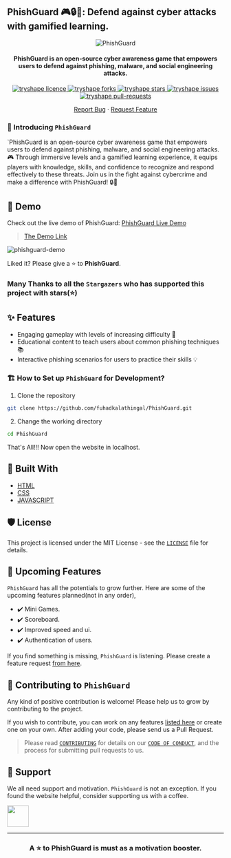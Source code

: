 ## PhishGuard 🎮🔒🚀: Defend against cyber attacks with gamified learning.

<p align="center">
<img src="https://github.com/fuhadkalathingal/PhishGuard/assets/115918224/0366299b-1da5-489b-8c74-497aa8ae20ee" alt="PhishGuard"/>
<p/>

<h4 align="center">PhishGuard is an open-source cyber awareness game that empowers users to defend against phishing, malware, and social engineering attacks.</h4>

<p align="center">
<a href="https://github.com/fuhadkalathingal/PhishGuard/blob/master/LICENSE" target="blank">
<img src="https://img.shields.io/github/license/fuhadkalathingal/PhishGuard?style=flat-square" alt="tryshape licence" />
</a>
<a href="https://github.com/fuhadkalathingal/PhishGuard/fork" target="blank">
<img src="https://img.shields.io/github/forks/fuhadkalathingal/PhishGuard?style=flat-square" alt="tryshape forks"/>
</a>
<a href="https://github.com/fuhadkalathingal/PhishGuard/stargazers" target="blank">
<img src="https://img.shields.io/github/stars/fuhadkalathingal/PhishGuard?style=flat-square" alt="tryshape stars"/>
</a>
<a href="https://github.com/fuhadkalathingal/PhishGuard/issues" target="blank">
<img src="https://img.shields.io/github/issues/fuhadkalathingal/PhishGuard?style=flat-square" alt="tryshape issues"/>
</a>
<a href="https://github.com/fuhadkalathingal/PhishGuard/pulls" target="blank">
<img src="https://img.shields.io/github/issues-pr/fuhadkalathingal/PhishGuard?style=flat-square" alt="tryshape pull-requests"/>
</a>


<p align="center">
    <a href="https://github.com/fuhadkalathingal/PhishGuard/issues/new/choose">Report Bug</a>
    ·
    <a href="https://github.com/fuhadkalathingal/PhishGuard/issues/new/choose">Request Feature</a>
</p>

### 👋 Introducing `PhishGuard`
`PhishGuard is an open-source cyber awareness game that empowers users to defend against phishing, malware, and social engineering attacks. 🎮 Through immersive levels and a gamified learning experience, it equips players with knowledge, skills, and confidence to recognize and respond effectively to these threats. Join us in the fight against cybercrime and make a difference with PhishGuard! 🔒🚀

## 🚀 Demo
Check out the live demo of PhishGuard: [PhishGuard Live Demo](https://fuhadkalathingal.github.io/PhishGuard/)

> [The Demo Link](https://fuhadkalathingal.github.io/PhishGuard/)

![phishguard-demo](https://github.com/fuhadkalathingal/PhishGuard/assets/115918224/45043d23-79ef-4b14-b741-688c59a7c5ef)


Liked it? Please give a ⭐️ to <b>PhishGuard</b>.

### Many Thanks to all the `Stargazers` who has supported this project with stars(⭐)

## ✨ Features

- Engaging gameplay with levels of increasing difficulty 🚀
- Educational content to teach users about common phishing techniques 📚
- Interactive phishing scenarios for users to practice their skills 💡

### 🏗️ How to Set up `PhishGuard` for Development?

1. Clone the repository

```bash
git clone https://github.com/fuhadkalathingal/PhishGuard.git
```

2. Change the working directory

```bash
cd PhishGuard
```

That's All!!! Now open the website in localhost.

## 🍔 Built With
- [HTML](https://en.m.wikipedia.org/wiki/HTML)
- [CSS](https://en.m.wikipedia.org/wiki/CSS)
- [JAVASCRIPT](https://en.m.wikipedia.org/wiki/JavaScript)

## 🛡️ License
This project is licensed under the MIT License - see the [`LICENSE`](LICENSE) file for details.

## 🦄 Upcoming Features
`PhishGuard` has all the potentials to grow further. Here are some of the upcoming features planned(not in any order),

- ✔️ Mini Games.
- ✔️ Scoreboard.
- ✔️ Improved speed and ui.
- ✔️ Authentication of users.

If you find something is missing, `PhishGuard` is listening. Please create a feature request [from here](https://github.com/fuhadkalathingal/PhishGuard/issues/new/choose).

## 🤝 Contributing to `PhishGuard`
Any kind of positive contribution is welcome! Please help us to grow by contributing to the project.

If you wish to contribute, you can work on any features [listed here](https://github.com/fuhadkalathingal/PhishGuard#-upcoming-features) or create one on your own. After adding your code, please send us a Pull Request.

> Please read [`CONTRIBUTING`](CONTRIBUTING.md) for details on our [`CODE OF CONDUCT`](CODE_OF_CONDUCT.md), and the process for submitting pull requests to us.

## 🙏 Support

We all need support and motivation. `PhishGuard` is not an exception. If you found the website helpful, consider supporting us with a coffee.

<a href="https://bmc.link/PhishGuard">
    <img src="https://cdn.buymeacoffee.com/buttons/v2/default-yellow.png" height="50px">
</a>

---

<h3 align="center">
A ⭐️ to <b>PhishGuard</b> is must as a motivation booster.
</h3>
